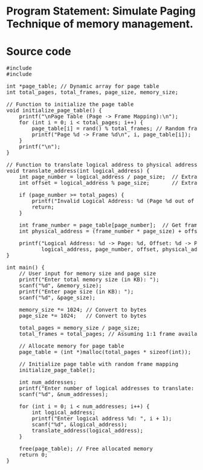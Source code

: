 # Program Statement: Simulate Paging Technique of memory management.
# Source code
<pre>
#include <stdio.h>
#include <stdlib.h>

int *page_table; // Dynamic array for page table
int total_pages, total_frames, page_size, memory_size;

// Function to initialize the page table
void initialize_page_table() {
    printf("\nPage Table (Page -> Frame Mapping):\n");
    for (int i = 0; i < total_pages; i++) {
        page_table[i] = rand() % total_frames; // Random frame allocation
        printf("Page %d -> Frame %d\n", i, page_table[i]);
    }
    printf("\n");
}

// Function to translate logical address to physical address
void translate_address(int logical_address) {
    int page_number = logical_address / page_size;  // Extract page number
    int offset = logical_address % page_size;       // Extract offset

    if (page_number >= total_pages) {
        printf("Invalid Logical Address: %d (Page %d out of bounds)\n", logical_address, page_number);
        return;
    }

    int frame_number = page_table[page_number];  // Get frame from page table
    int physical_address = (frame_number * page_size) + offset;

    printf("Logical Address: %d -> Page: %d, Offset: %d -> Physical Address: %d\n",
           logical_address, page_number, offset, physical_address);
}

int main() {
    // User input for memory size and page size
    printf("Enter total memory size (in KB): ");
    scanf("%d", &memory_size);
    printf("Enter page size (in KB): ");
    scanf("%d", &page_size);

    memory_size *= 1024; // Convert to bytes
    page_size *= 1024;   // Convert to bytes

    total_pages = memory_size / page_size;
    total_frames = total_pages; // Assuming 1:1 frame availability

    // Allocate memory for page table
    page_table = (int *)malloc(total_pages * sizeof(int));

    // Initialize page table with random frame mapping
    initialize_page_table();

    int num_addresses;
    printf("Enter number of logical addresses to translate: ");
    scanf("%d", &num_addresses);

    for (int i = 0; i < num_addresses; i++) {
        int logical_address;
        printf("Enter logical address %d: ", i + 1);
        scanf("%d", &logical_address);
        translate_address(logical_address);
    }

    free(page_table); // Free allocated memory
    return 0;
}
</pre>